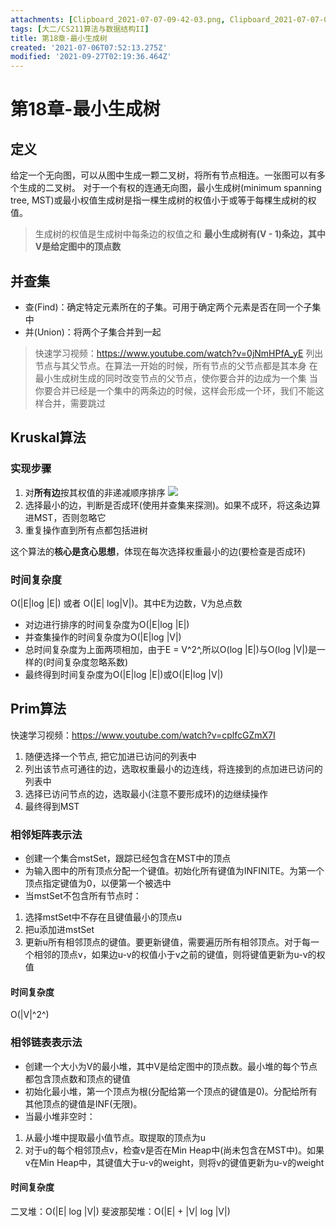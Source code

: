 ```yaml
---
attachments: [Clipboard_2021-07-07-09-42-03.png, Clipboard_2021-07-07-09-42-40.png, Clipboard_2021-07-07-09-43-01.png, Clipboard_2021-07-07-09-43-14.png, Clipboard_2021-07-07-09-43-31.png, Clipboard_2021-07-07-09-44-01.png]
tags: [大二/CS211算法与数据结构II]
title: 第18章-最小生成树
created: '2021-07-06T07:52:13.275Z'
modified: '2021-09-27T02:19:36.464Z'
---
```


# 第18章-最小生成树

## 定义
给定一个无向图，可以从图中生成一颗二叉树，将所有节点相连。一张图可以有多个生成的二叉树。
对于一个有权的连通无向图，最小生成树(minimum spanning tree, MST)或最小权值生成树是指一棵生成树的权值小于或等于每棵生成树的权值。
> 生成树的权值是生成树中每条边的权值之和
**最小生成树有(V - 1)条边，其中V是给定图中的顶点数**

## 并查集
- 查(Find)：确定特定元素所在的子集。可用于确定两个元素是否在同一个子集中
- 并(Union)：将两个子集合并到一起
> 快速学习视频：https://www.youtube.com/watch?v=0jNmHPfA_yE
列出节点与其父节点。在算法一开始的时候，所有节点的父节点都是其本身
在最小生成树生成的同时改变节点的父节点，使你要合并的边成为一个集
当你要合并已经是一个集中的两条边的时候，这样会形成一个环，我们不能这样合并，需要跳过

## Kruskal算法
### 实现步骤
1. 对**所有边**按其权值的非递减顺序排序
![](@attachment/Clipboard_2021-07-07-09-42-03.png)
2. 选择最小的边，判断是否成环(使用并查集来探测)。如果不成环，将这条边算进MST，否则忽略它
3. 重复操作直到所有点都包括进树

这个算法的**核心是贪心思想**，体现在每次选择权重最小的边(要检查是否成环)

### 时间复杂度
O(|E|log |E|) 或者 O(|E| log|V|)。其中E为边数，V为总点数
- 对边进行排序的时间复杂度为O(|E|log |E|)
- 并查集操作的时间复杂度为O(|E|log |V|)
- 总时间复杂度为上面两项相加，由于E = V^2^,所以O(log |E|)与O(log |V|)是一样的(时间复杂度忽略系数)
- 最终得到时间复杂度为O(|E|log |E|)或O(|E|log |V|)

## Prim算法
快速学习视频：https://www.youtube.com/watch?v=cplfcGZmX7I
1. 随便选择一个节点, 把它加进已访问的列表中
2. 列出该节点可通往的边，选取权重最小的边连线，将连接到的点加进已访问的列表中
3. 选择已访问节点的边，选取最小(注意不要形成环)的边继续操作
4. 最终得到MST

### 相邻矩阵表示法
- 创建一个集合mstSet，跟踪已经包含在MST中的顶点
- 为输入图中的所有顶点分配一个键值。初始化所有键值为INFINITE。为第一个顶点指定键值为0，以便第一个被选中
- 当mstSet不包含所有节点时：
1. 选择mstSet中不存在且键值最小的顶点u
2. 把u添加进mstSet
3. 更新u所有相邻顶点的键值。要更新键值，需要遍历所有相邻顶点。对于每一个相邻的顶点v，如果边u-v的权值小于v之前的键值，则将键值更新为u-v的权值

#### 时间复杂度
O(|V|^2^)

### 相邻链表表示法
- 创建一个大小为V的最小堆，其中V是给定图中的顶点数。最小堆的每个节点都包含顶点数和顶点的键值
- 初始化最小堆，第一个顶点为根(分配给第一个顶点的键值是0)。分配给所有其他顶点的键值是INF(无限)。
- 当最小堆非空时：
1. 从最小堆中提取最小值节点。取提取的顶点为u
2. 对于u的每个相邻顶点v，检查v是否在Min Heap中(尚未包含在MST中)。如果v在Min Heap中，其键值大于u-v的weight，则将v的键值更新为u-v的weight

#### 时间复杂度
二叉堆：O(|E| log |V|) 
斐波那契堆：O(|E| + |V| log |V|) 





